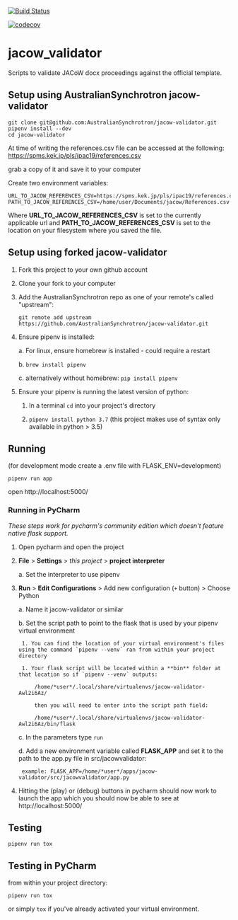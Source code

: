[![Build Status](https://travis-ci.com/AustralianSynchrotron/jacow-validator.svg?branch=master)](https://travis-ci.com/AustralianSynchrotron/jacow-validator)

[![codecov](https://codecov.io/gh/AustralianSynchrotron/jacow-validator/branch/master/graph/badge.svg)](https://codecov.io/gh/AustralianSynchrotron/jacow-validator/)

# jacow_validator
Scripts to validate JACoW docx proceedings against the official template.

## Setup using AustralianSynchrotron jacow-validator

    git clone git@github.com:AustralianSynchrotron/jacow-validator.git
    pipenv install --dev
    cd jacow-validator

At time of writing the references.csv file can be accessed at the following:
https://spms.kek.jp/pls/ipac19/references.csv

grab a copy of it and save it to your computer

Create two environment variables:

    URL_TO_JACOW_REFERENCES_CSV=https://spms.kek.jp/pls/ipac19/references.csv
    PATH_TO_JACOW_REFERENCES_CSV=/home/user/Documents/jacow/References.csv

Where **URL_TO_JACOW_REFERENCES_CSV** is set to the currently applicable url
and **PATH_TO_JACOW_REFERENCES_CSV** is set to the location on your filesystem 
where you saved the file. 

##  Setup using forked jacow-validator

1. Fork this project to your own github account

2. Clone your fork to your computer

3. Add the AustralianSynchrotron repo as one of your remote's called "upstream":

    `git remote add upstream https://github.com/AustralianSynchrotron/jacow-validator.git`
    
4. Ensure pipenv is installed:
    
    a. For linux, ensure homebrew is installed - could require a restart

    b. `brew install pipenv`
    
    c. alternatively without homebrew: `pip install pipenv`

1. Ensure your pipenv is running the latest version of python:
    
    1. In a terminal `cd` into your project's directory 
    
    1. `pipenv install python 3.7` (this project makes use of syntax only available in python > 3.5)
    

## Running

(for development mode create a .env file with FLASK_ENV=development)

    pipenv run app

open http://localhost:5000/

### Running in PyCharm

*These steps work for pycharm's community edition which doesn't feature native flask support.*

1. Open pycharm and open the project

2. **File** > **Settings** > *this project* > **project interpreter**

    a. Set the interpreter to use pipenv

3. **Run** > **Edit Configurations** > Add new configuration (`+` button) > Choose Python

    a. Name it jacow-validator or similar
    
    b. Set the script path to point to the flask that is used by your pipenv virtual environment
        
        1. You can find the location of your virtual environment's files using the command `pipenv --venv` ran from within your project directory
        
        1. Your flask script will be located within a **bin** folder at that location so if `pipenv --venv` outputs:
            
            /home/*user*/.local/share/virtualenvs/jacow-validator-Awl2i6Az/
            
            then you will need to enter into the script path field: 
            
            /home/*user*/.local/share/virtualenvs/jacow-validator-Awl2i6Az/bin/flask
    
    c. In the parameters type `run`
    
    d. Add a new environment variable called **FLASK_APP** and set it to the path to the app.py file in src/jacowvalidator:
    
        example: FLASK_APP=/home/*user*/apps/jacow-validator/src/jacowvalidator/app.py

4. Hitting the (play) or (debug) buttons in pycharm should now work to launch the app which you should now be able to see at http://localhost:5000/ 

## Testing
    
    pipenv run tox

## Testing in PyCharm

from within your project directory:

`pipenv run tox`

or simply `tox` if you've already activated your virtual environment.
